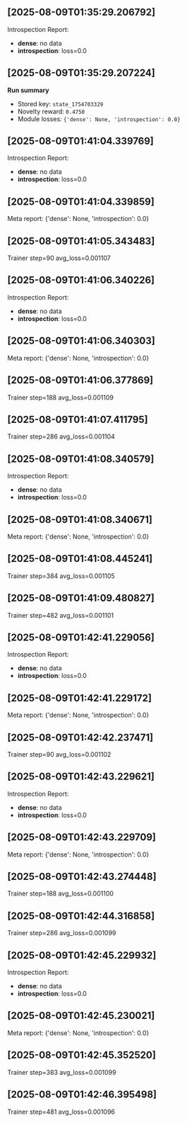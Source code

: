 ## [2025-08-09T01:35:29.206792]
Introspection Report:
- **dense**: no data
- **introspection**: loss=0.0


## [2025-08-09T01:35:29.207224]
**Run summary**
- Stored key: `state_1754703329`
- Novelty reward: `0.4750`
- Module losses: `{'dense': None, 'introspection': 0.0}`


## [2025-08-09T01:41:04.339769]
Introspection Report:
- **dense**: no data
- **introspection**: loss=0.0


## [2025-08-09T01:41:04.339859]
Meta report: {'dense': None, 'introspection': 0.0}

## [2025-08-09T01:41:05.343483]
Trainer step=90 avg_loss=0.001107

## [2025-08-09T01:41:06.340226]
Introspection Report:
- **dense**: no data
- **introspection**: loss=0.0


## [2025-08-09T01:41:06.340303]
Meta report: {'dense': None, 'introspection': 0.0}

## [2025-08-09T01:41:06.377869]
Trainer step=188 avg_loss=0.001109

## [2025-08-09T01:41:07.411795]
Trainer step=286 avg_loss=0.001104

## [2025-08-09T01:41:08.340579]
Introspection Report:
- **dense**: no data
- **introspection**: loss=0.0


## [2025-08-09T01:41:08.340671]
Meta report: {'dense': None, 'introspection': 0.0}

## [2025-08-09T01:41:08.445241]
Trainer step=384 avg_loss=0.001105

## [2025-08-09T01:41:09.480827]
Trainer step=482 avg_loss=0.001101

## [2025-08-09T01:42:41.229056]
Introspection Report:
- **dense**: no data
- **introspection**: loss=0.0


## [2025-08-09T01:42:41.229172]
Meta report: {'dense': None, 'introspection': 0.0}

## [2025-08-09T01:42:42.237471]
Trainer step=90 avg_loss=0.001102

## [2025-08-09T01:42:43.229621]
Introspection Report:
- **dense**: no data
- **introspection**: loss=0.0


## [2025-08-09T01:42:43.229709]
Meta report: {'dense': None, 'introspection': 0.0}

## [2025-08-09T01:42:43.274448]
Trainer step=188 avg_loss=0.001100

## [2025-08-09T01:42:44.316858]
Trainer step=286 avg_loss=0.001099

## [2025-08-09T01:42:45.229932]
Introspection Report:
- **dense**: no data
- **introspection**: loss=0.0


## [2025-08-09T01:42:45.230021]
Meta report: {'dense': None, 'introspection': 0.0}

## [2025-08-09T01:42:45.352520]
Trainer step=383 avg_loss=0.001099

## [2025-08-09T01:42:46.395498]
Trainer step=481 avg_loss=0.001096

